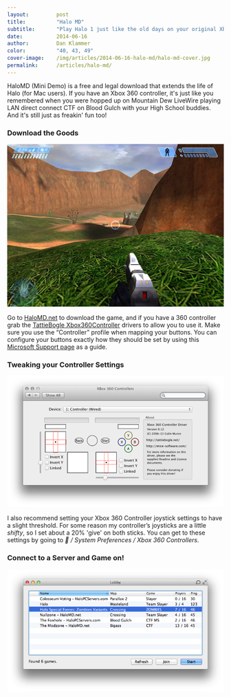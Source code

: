 ```yaml
---
layout:         post
title:          "Halo MD"
subtitle:       "Play Halo 1 just like the old days on your original Xbox"
date:           2014-06-16
author:         Dan Klammer
color:          "40, 43, 49"
cover-image:    /img/articles/2014-06-16-halo-md/halo-md-cover.jpg
permalink:      /articles/halo-md/
---
```


HaloMD (Mini Demo) is a free and legal download that extends the life of Halo (for Mac users). If you have an Xbox 360 controller, it's just like you remembered when you were hopped up on Mountain Dew LiveWire playing LAN direct connect CTF on Blood Gulch with your High School buddies. And it's still just as freakin' fun too!

### **Download the Goods**

![Halo MD gameplay](/img/articles/2014-06-16-halo-md/halo-screenshot.jpg)


Go to [HaloMD.net] to download the game, and if you have a 360 controller grab the [TattieBogle Xbox360Controller] drivers to allow you to use it. Make sure you use the “Controller” profile when mapping your buttons. You can configure your buttons exactly how they should be set by using this [Microsoft Support page] as a guide.


### **Tweaking your Controller Settings**

![Controller Settings](/img/articles/2014-06-16-halo-md/halo-xbox-360.png)


I also recommend setting your Xbox 360 Controller joystick settings to have a slight threshold. For some reason my controller’s joysticks are a little *shifty*, so I set about a 20% 'give' on both sticks. You can get to these settings by going to * / System Preferences / Xbox 360 Controllers*.


### **Connect to a Server and Game on!**

![Halo MD servers](/img/articles/2014-06-16-halo-md/halo-servers.png)


  [HaloMD.net]: http://www.halomd.net/
  [TattieBogle Xbox360Controller]: http://tattiebogle.net/index.php/ProjectRoot/Xbox360Controller/OsxDriver
  [Microsoft Support page]: http://support.microsoft.com/kb/909385